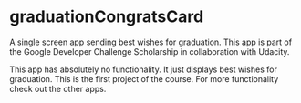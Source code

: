 # graduationCongratsCard
A single screen app sending best wishes for graduation. This app is part of the Google Developer Challenge Scholarship in collaboration with Udacity.

This app has absolutely no functionality. It just displays best wishes for graduation. This is the first project of the course. For more functionality check out the other apps. 
